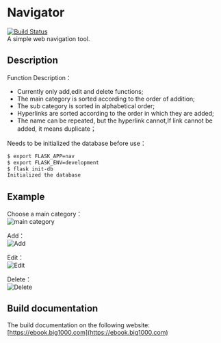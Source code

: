 # Navigator
[![Build Status](https://travis-ci.org/bond-huang/navigator.svg?branch=main)](https://travis-ci.org/bond-huang/navigator)   
A simple web navigation tool.
## Description 
Function Description：
- Currently only add,edit and delete functions;
- The main category is sorted according to the order of addition;
- The sub category is sorted in alphabetical order;
- Hyperlinks are sorted according to the order in which they are added;
- The name can be repeated, but the hyperlink cannot,If link cannot be added, it means duplicate；

Needs to be initialized the database before use：
```sh
$ export FLASK_APP=nav
$ export FLASK_ENV=development
$ flask init-db
Initialized the database
```
## Example
Choose a main category：   
![main category](https://ebook.big1000.com/15-HTML+CSS+JavaScript/05-%E7%BD%91%E9%A1%B5%E5%AF%BC%E8%88%AA%E5%AE%9E%E4%BE%8B/home.png)

Add：   
![Add](https://ebook.big1000.com/15-HTML+CSS+JavaScript/05-%E7%BD%91%E9%A1%B5%E5%AF%BC%E8%88%AA%E5%AE%9E%E4%BE%8B/add.png)

Edit：   
![Edit](https://ebook.big1000.com/15-HTML+CSS+JavaScript/05-%E7%BD%91%E9%A1%B5%E5%AF%BC%E8%88%AA%E5%AE%9E%E4%BE%8B/edit.png)

Delete：   
![Delete](https://ebook.big1000.com/15-HTML+CSS+JavaScript/05-%E7%BD%91%E9%A1%B5%E5%AF%BC%E8%88%AA%E5%AE%9E%E4%BE%8B/delete.png)

## Build documentation 
The build documentation on the following website:     
[https://ebook.big1000.com](https://ebook.big1000.com)

